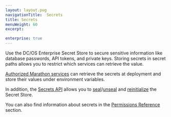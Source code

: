 ```yaml
---
layout: layout.pug
navigationTitle:  Secrets
title: Secrets
menuWeight: 60
excerpt:

enterprise: true
---
```


Use the DC/OS Enterprise Secret Store to secure sensitive information like database passwords, API tokens, and private keys. Storing secrets in secret paths allows you to restrict which services can retrieve the value.

[Authorized Marathon services](/1.10/overview/security/spaces/) can retrieve the secrets at deployment and store their values under environment variables.

In addition, the [Secrets API](/1.10/security/ent/secrets/secrets-api/) allows you to [seal](/1.10/security/ent/secrets/seal-store/)/[unseal](/1.10/security/ent/secrets/unseal-store/) and [reinitialize](/1.10/security/ent/secrets/custom-key/) the Secret Store.

You can also find information about secrets in the [Permissions Reference](/1.10/security/ent/perms-reference/#secrets) section.
